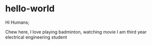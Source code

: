# hello-world

Hi Humans;

Chew here, I love playing badminton, watching movie
I am third year electrical engineering student
